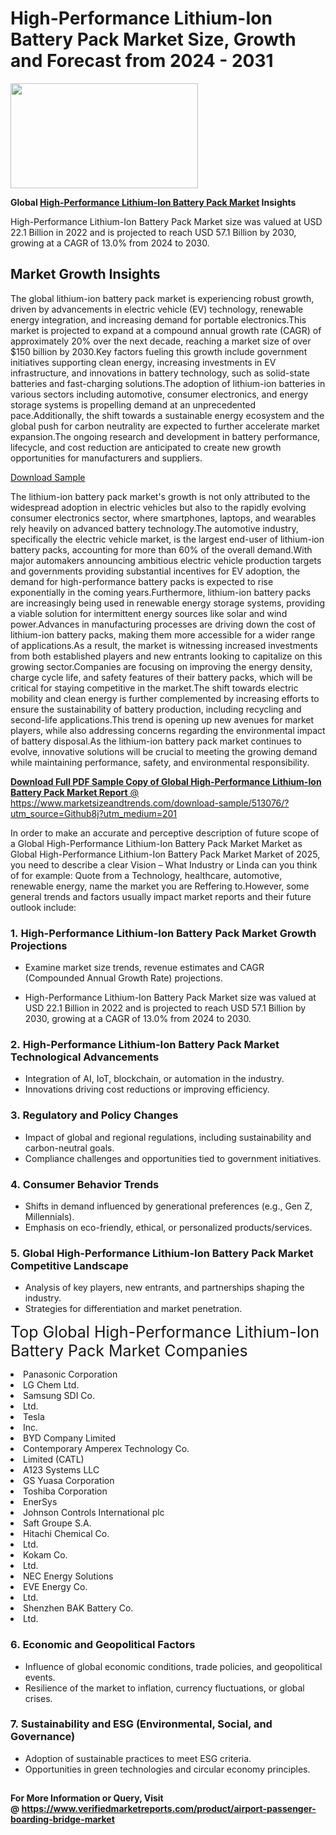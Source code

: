 <H1>High-Performance Lithium-Ion Battery Pack Market Size, Growth and Forecast from 2024 - 2031</H1><img class="aligncenter size-medium wp-image-584254" src="https://thirdeyenews.in/wp-content/uploads/2024/09/Global-Market-Research-300x168.jpeg" alt="" width="300" height="168" /><p><strong>Global&nbsp;<a href="https://www.marketsizeandtrends.com/download-sample/513076/?utm_source=Github8j?utm_medium=201">High-Performance Lithium-Ion Battery Pack Market</a> Insights</strong></p><p>High-Performance Lithium-Ion Battery Pack Market size was valued at USD 22.1 Billion in 2022 and is projected to reach USD 57.1 Billion by 2030, growing at a CAGR of 13.0% from 2024 to 2030.</p><p><h2>Market Growth Insights</h2> <p>The global lithium-ion battery pack market is experiencing robust growth, driven by advancements in electric vehicle (EV) technology, renewable energy integration, and increasing demand for portable electronics.This market is projected to expand at a compound annual growth rate (CAGR) of approximately 20% over the next decade, reaching a market size of over $150 billion by 2030.Key factors fueling this growth include government initiatives supporting clean energy, increasing investments in EV infrastructure, and innovations in battery technology, such as solid-state batteries and fast-charging solutions.The adoption of lithium-ion batteries in various sectors including automotive, consumer electronics, and energy storage systems is propelling demand at an unprecedented pace.Additionally, the shift towards a sustainable energy ecosystem and the global push for carbon neutrality are expected to further accelerate market expansion.The ongoing research and development in battery performance, lifecycle, and cost reduction are anticipated to create new growth opportunities for manufacturers and suppliers.</p> <p><a href="#download">Download Sample</a></p> <p>The lithium-ion battery pack market's growth is not only attributed to the widespread adoption in electric vehicles but also to the rapidly evolving consumer electronics sector, where smartphones, laptops, and wearables rely heavily on advanced battery technology.The automotive industry, specifically the electric vehicle market, is the largest end-user of lithium-ion battery packs, accounting for more than 60% of the overall demand.With major automakers announcing ambitious electric vehicle production targets and governments providing substantial incentives for EV adoption, the demand for high-performance battery packs is expected to rise exponentially in the coming years.Furthermore, lithium-ion battery packs are increasingly being used in renewable energy storage systems, providing a viable solution for intermittent energy sources like solar and wind power.Advances in manufacturing processes are driving down the cost of lithium-ion battery packs, making them more accessible for a wider range of applications.As a result, the market is witnessing increased investments from both established players and new entrants looking to capitalize on this growing sector.Companies are focusing on improving the energy density, charge cycle life, and safety features of their battery packs, which will be critical for staying competitive in the market.The shift towards electric mobility and clean energy is further complemented by increasing efforts to ensure the sustainability of battery production, including recycling and second-life applications.This trend is opening up new avenues for market players, while also addressing concerns regarding the environmental impact of battery disposal.As the lithium-ion battery pack market continues to evolve, innovative solutions will be crucial to meeting the growing demand while maintaining performance, safety, and environmental responsibility.<p><a href="#get-more"></p><p><span class=""><strong>Download Full PDF Sample Copy of Global High-Performance Lithium-Ion Battery Pack Market Report</strong> @ <a href="https://www.marketsizeandtrends.com/download-sample/513076/?utm_source=Github8j?utm_medium=201" target="_blank">https://www.marketsizeandtrends.com/download-sample/513076/?utm_source=Github8j?utm_medium=201</a></span></p><p>In order to make an accurate and perceptive description of future scope of a Global&nbsp;High-Performance Lithium-Ion Battery Pack Market Market as Global&nbsp;High-Performance Lithium-Ion Battery Pack Market Market of 2025, you need to describe a clear Vision &ndash; What Industry or Linda can you think of for example: Quote from a Technology, healthcare, automotive, renewable energy, name the market you are Reffering to.However, some general trends and factors usually impact market reports and their future outlook include:</p><h3>1.&nbsp;<strong>High-Performance Lithium-Ion Battery Pack Market Growth Projections</strong></h3><ul><li>Examine market size trends, revenue estimates and CAGR (Compounded Annual Growth Rate) projections.</li><li><p>High-Performance Lithium-Ion Battery Pack Market size was valued at USD 22.1 Billion in 2022 and is projected to reach USD 57.1 Billion by 2030, growing at a CAGR of 13.0% from 2024 to 2030.</p></li></ul><h3>2.&nbsp;<strong>High-Performance Lithium-Ion Battery Pack Market Technological Advancements</strong></h3><ul><li>Integration of AI, IoT, blockchain, or automation in the industry.</li><li>Innovations driving cost reductions or improving efficiency.</li></ul><h3>3.&nbsp;<strong>Regulatory and Policy Changes</strong></h3><ul><li>Impact of global and regional regulations, including sustainability and carbon-neutral goals.</li><li>Compliance challenges and opportunities tied to government initiatives.</li></ul><h3>4.&nbsp;<strong>Consumer Behavior Trends</strong></h3><ul><li>Shifts in demand influenced by generational preferences (e.g., Gen Z, Millennials).</li><li>Emphasis on eco-friendly, ethical, or personalized products/services.</li></ul><h3>5.&nbsp;<strong>Global High-Performance Lithium-Ion Battery Pack Market Competitive Landscape</strong></h3><ul><li>Analysis of key players, new entrants, and partnerships shaping the industry.</li><li>Strategies for differentiation and market penetration.</li></ul><p data-pm-slice="1 1 []"><span style="color: inherit; font-family: inherit; font-size: 25px;">Top Global High-Performance Lithium-Ion Battery Pack Market Companies</span></p><div class="" data-test-id=""><p><li>Panasonic Corporation</li><li> LG Chem Ltd.</li><li> Samsung SDI Co.</li><li> Ltd.</li><li> Tesla</li><li> Inc.</li><li> BYD Company Limited</li><li> Contemporary Amperex Technology Co.</li><li> Limited (CATL)</li><li> A123 Systems LLC</li><li> GS Yuasa Corporation</li><li> Toshiba Corporation</li><li> EnerSys</li><li> Johnson Controls International plc</li><li> Saft Groupe S.A.</li><li> Hitachi Chemical Co.</li><li> Ltd.</li><li> Kokam Co.</li><li> Ltd.</li><li> NEC Energy Solutions</li><li> EVE Energy Co.</li><li> Ltd.</li><li> Shenzhen BAK Battery Co.</li><li> Ltd.</li></p></div><h3>6.&nbsp;<strong>Economic and Geopolitical Factors</strong></h3><ul><li>Influence of global economic conditions, trade policies, and geopolitical events.</li><li>Resilience of the market to inflation, currency fluctuations, or global crises.</li></ul><h3>7.&nbsp;<strong>Sustainability and ESG (Environmental, Social, and Governance)</strong></h3><ul><li>Adoption of sustainable practices to meet ESG criteria.</li><li>Opportunities in green technologies and circular economy principles.</li></ul><h2><strong style="font-size: 14px;">For More Information or Query, Visit @&nbsp;</strong><a style="background-color: #ffffff; font-size: 14px;" href="https://www.marketsizeandtrends.com/report/high-performance-lithium-ion-battery-pack-market/" target="_blank">https://www.verifiedmarketreports.com/product/airport-passenger-boarding-bridge-market</a></h2>